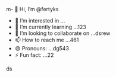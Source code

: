 m- 👋 Hi, I’m @fertyks
- 👀 I’m interested in ...
- 🌱 I’m currently learning ...123
- 💞️ I’m looking to collaborate on ...dsrew
- 📫 How to reach me ...461
- 😄 Pronouns: ...dg543
- ⚡ Fun fact: ...22

<!---
fertyks/fertyks is a ✨ special ✨ repository because its 123README.md` (this file) appears on your GitHub profil455e.
You can click the Preview link to take a look at your changes.f
--->
ds

